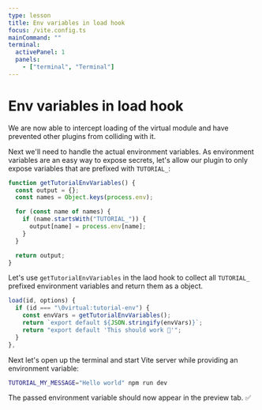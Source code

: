 ```yaml
---
type: lesson
title: Env variables in load hook
focus: /vite.config.ts
mainCommand: ""
terminal:
  activePanel: 1
  panels:
    - ["terminal", "Terminal"]
---
```


# Env variables in load hook

We are now able to intercept loading of the virtual module and have prevented other plugins from colliding with it.

Next we'll need to handle the actual environment variables. As environment variables are an easy way to expose secrets, let's allow our plugin to only expose variables that are prefixed with `TUTORIAL_`:

```ts
function getTutorialEnvVariables() {
  const output = {};
  const names = Object.keys(process.env);

  for (const name of names) {
    if (name.startsWith("TUTORIAL_")) {
      output[name] = process.env[name];
    }
  }

  return output;
}
```

Let's use `getTutorialEnvVariables` in the laod hook to collect all `TUTORIAL_` prefixed environment variables and return them as a object.

```ts add={3,4} del={5}
load(id, options) {
  if (id === "\0virtual:tutorial-env") {
    const envVars = getTutorialEnvVariables();
    return `export default ${JSON.stringify(envVars)}`;
    return "export default 'This should work 🤔'";
  }
},
```

Next let's open up the terminal and start Vite server while providing an environment variable:

```sh
TUTORIAL_MY_MESSAGE="Hello world" npm run dev
```

The passed environment variable should now appear in the preview tab.&nbsp;✅
